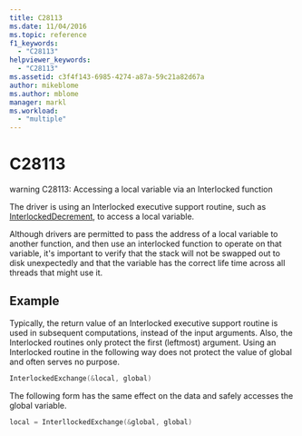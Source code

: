 ```yaml
---
title: C28113
ms.date: 11/04/2016
ms.topic: reference
f1_keywords:
  - "C28113"
helpviewer_keywords:
  - "C28113"
ms.assetid: c3f4f143-6985-4274-a87a-59c21a82d67a
author: mikeblome
ms.author: mblome
manager: markl
ms.workload:
  - "multiple"
---
```

# C28113
warning C28113: Accessing a local variable via an Interlocked function

 The driver is using an Interlocked executive support routine, such as [InterlockedDecrement](/windows-hardware/drivers/ddi/content/wdm/nf-wdm-interlockeddecrement), to access a local variable.

 Although drivers are permitted to pass the address of a local variable to another function, and then use an interlocked function to operate on that variable, it's important to verify that the stack will not be swapped out to disk unexpectedly and that the variable has the correct life time across all threads that might use it.

## Example
 Typically, the return value of an Interlocked executive support routine is used in subsequent computations, instead of the input arguments. Also, the Interlocked routines only protect the first (leftmost) argument. Using an Interlocked routine in the following way does not protect the value of global and often serves no purpose.

```cpp
InterlockedExchange(&local, global)
```

 The following form has the same effect on the data and safely accesses the global variable.

```cpp
local = InterllockedExchange(&global, global)
```
